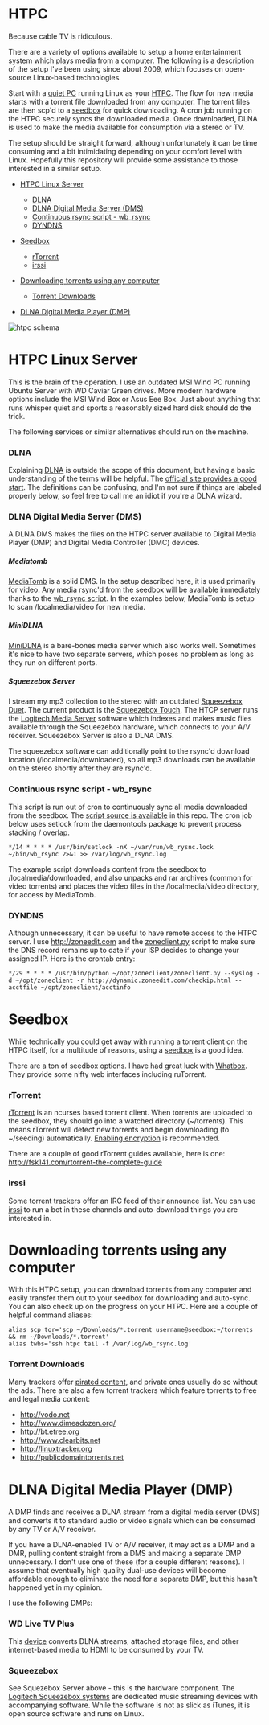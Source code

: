 HTPC
====

Because cable TV is ridiculous.

There are a variety of options available to setup a home entertainment system which plays media from a computer. The following is a description of the setup I've been using since about 2009, which focuses on open-source Linux-based technologies.

Start with a [quiet PC](http://en.wikipedia.org/wiki/Quiet_PC) running Linux as your [HTPC](http://en.wikipedia.org/wiki/Htpc). The flow for new media starts with a torrent file downloaded from any computer. The torrent files are then scp'd to a [seedbox](http://en.wikipedia.org/wiki/Seedbox) for quick downloading. A cron job running on the HTPC securely syncs the downloaded media. Once downloaded, DLNA is used to make the media available for consumption via a stereo or TV. 

The setup should be straight forward, although unfortunately it can be time consuming and a bit intimidating depending on your comfort level with Linux. Hopefully this repository will provide some assistance to those interested in a similar setup.

* [HTPC Linux Server](#htpc-linux-server)
    * [DLNA](#dlna)
    * [DLNA Digital Media Server (DMS)](#dlna-digital-media-server-dms)
    * [Continuous rsync script - wb_rsync](#continuous-rsync-script---wb_rsync)
    * [DYNDNS](#dyndns)

* [Seedbox](#seedbox)
    * [rTorrent](#rtorrent)
    * [irssi](#irssi)

* [Downloading torrents using any computer](#downloading-torrents-using-any-computer)
    * [Torrent Downloads](#torrent-downloads)

* [DLNA Digital Media Player (DMP)](#dlna-digital-media-player-dmp)

![htpc schema](https://raw.github.com/ekingery/htpc/master/htpc.png "HTPC Schema")

# HTPC Linux Server #
This is the brain of the operation. I use an outdated MSI Wind PC running Ubuntu Server with WD Caviar Green drives. More modern hardware options include the MSI Wind Box or Asus Eee Box. Just about anything that runs whisper quiet and sports a reasonably sized hard disk should do the trick. 

The following services or similar alternatives should run on the machine.

### DLNA ###
Explaining [DLNA](http://en.wikipedia.org/wiki/Digital_Living_Network_Alliance) is outside the scope of this document, but having a basic
understanding of the terms will be helpful. The [official site provides a good start](http://www.dlna.org/dlna-for-industry/digital-living/how-it-works/dlna-device-classes/digital-media-server). The definitions can be confusing, and I'm not sure if things are labeled properly below, so feel free to call me an idiot if you're a DLNA wizard.

### DLNA Digital Media Server (DMS) ###
A DLNA DMS makes the files on the HTPC server available to Digital Media
Player (DMP) and Digital Media Controller (DMC) devices. 

##### Mediatomb #####
[MediaTomb](http://mediatomb.cc/) is a solid DMS. In the setup described here, it is used primarily for video. Any media rsync'd from the seedbox will be available immediately thanks to the [wb_rsync script](htpc/blob/master/wb_rsync). In the examples below, MediaTomb is setup to scan /localmedia/video for new media.

##### MiniDLNA #####
[MiniDLNA](http://sourceforge.net/projects/minidlna/) is a bare-bones media
server which also works well. Sometimes it's nice to have two separate servers,
which poses no problem as long as they run on different ports.

##### Squeezebox Server #####
I stream my mp3 collection to the stereo with an outdated [Squeezebox Duet](http://www.logitech.com/en-us/support/speakers-audio/3817). The current product is the [Squeezebox Touch](http://www.logitech.com/en-us/speakers-audio/wireless-music-systems/squeezebox-touch). The HTCP server runs the [Logitech Media Server](http://en.wikipedia.org/wiki/Logitech_Media_Server) software which indexes and makes music files available through the Squeezebox hardware, which connects to your A/V receiver. Squeezebox Server is also a DLNA DMS.

The squeezebox software can additionally point to the rsync'd download location (/localmedia/downloaded), so all mp3 downloads can be available on the stereo shortly after they are rsync'd. 

### Continuous rsync script - wb_rsync ###
This script is run out of cron to continuously sync all media downloaded from the seedbox. The [script source is available](htpc/blob/master/wb_rsync) in this repo. The cron job below uses setlock from the daemontools package to prevent process stacking / overlap.

	*/14 * * * * /usr/bin/setlock -nX ~/var/run/wb_rysnc.lock ~/bin/wb_rsync 2>&1 >> /var/log/wb_rsync.log 

The example script downloads content from the seedbox to /localmedia/downloaded, and also unpacks and rar archives (common for video torrents) and places the video files in the /localmedia/video directory, for access by MediaTomb.

### DYNDNS ###
Although unnecessary, it can be useful to have remote access to the HTPC server. I use http://zoneedit.com and the [zoneclient.py](http://zoneclient.sourceforge.net/) script to make sure the DNS record remains up to date if your ISP decides to change your assigned IP. Here is the crontab entry:

    */29 * * * * /usr/bin/python ~/opt/zoneclient/zoneclient.py --syslog -d ~/opt/zoneclient -r http://dynamic.zoneedit.com/checkip.html --acctfile ~/opt/zoneclient/acctinfo

# Seedbox #
While technically you could get away with running a torrent client on the HTPC
itself, for a multitude of reasons, using a [seedbox](http://en.wikipedia.org/wiki/Seedbox) is a good idea. 

There are a ton of seedbox options. I have had great luck with [Whatbox](https://whatbox.ca/). They provide some nifty web interfaces including ruTorrent.

### rTorrent ###
[rTorrent](http://libtorrent.rakshasa.no/) is an ncurses based torrent client. When torrents are uploaded to the seedbox, they should go into a watched directory (~/torrents). This means rTorrent will detect new torrents and begin downloading (to ~/seeding) automatically. [Enabling encryption](https://wiki.archlinux.org/index.php/RTorrent#Additional_settings) is recommended.

There are a couple of good rTorrent guides available, here is one: http://fsk141.com/rtorrent-the-complete-guide

### irssi ###

Some torrent trackers offer an IRC feed of their announce list. You can use [irssi](http://irssi.org/) to run a bot in these channels and auto-download things you are interested in.


# Downloading torrents using any computer #
With this HTPC setup, you can download torrents from any computer and 
easily transfer them out to your seedbox for downloading and auto-sync. You can also check up on the progress on your HTPC. Here are a couple of helpful command aliases:

    alias scp_tor='scp ~/Downloads/*.torrent username@seedbox:~/torrents && rm ~/Downloads/*.torrent'
	alias twbs='ssh htpc tail -f /var/log/wb_rsync.log'

### Torrent Downloads ###
Many trackers offer [pirated content](http://theoatmeal.com/comics/game_of_thrones), and private ones usually do so without the ads. There are also a few torrent trackers which feature torrents to free and legal media content:
 * http://vodo.net
 * http://www.dimeadozen.org/
 * http://bt.etree.org
 * http://www.clearbits.net
 * http://linuxtracker.org
 * http://publicdomaintorrents.net

# DLNA Digital Media Player (DMP) #

A DMP finds and receives a DLNA stream from a digital media server (DMS) and converts it to standard audio or video signals which can be consumed by any TV or A/V receiver. 

If you have a DLNA-enabled TV or A/V receiver, it may act as a DMP and a DMR, pulling content straight from a DMS and making a separate DMP unnecessary. I don't use one of these (for a couple different reasons). I assume that eventually high quality dual-use devices will become affordable enough to eliminate the need for a separate DMP, but this hasn't happened yet in my opinion.

I use the following DMPs:

### WD Live TV Plus ###
This [device](http://wdc.com/en/products/products.aspx?id=320) converts DLNA
streams, attached storage files, and other internet-based media to HDMI to be
consumed by your TV. 

### Squeezebox ###
See Squezebox Server above - this is the hardware component. The
[Logitech Squeezebox systems](http://www.logitech.com/en-us/speakers-audio/wireless-music-systems) are dedicated music streaming devices with accompanying software. While the software is not as slick as iTunes, it is open source software and runs on Linux.


